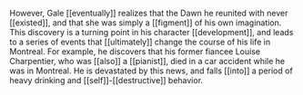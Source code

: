 However, Gale [[eventually]] realizes that the Dawn he reunited with never [[existed]], and that she was simply a [[figment]] of his own imagination. This discovery is a turning point in his character [[development]], and leads to a series of events that [[ultimately]] change the course of his life in Montreal. For example, he discovers that his former fiancee Louise Charpentier, who was [[also]] a [[pianist]], died in a car accident while he was in Montreal. He is devastated by this news, and falls [[into]] a period of heavy drinking and [[self]]-[[destructive]] behavior.